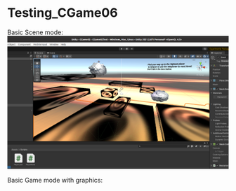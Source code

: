 # Testing_CGame06

Basic Scene mode:
![](https://github.com/Sigsev-Dev/Testing_CGame06/blob/master/Images/Screenshot%20from%202021-12-24%2017-03-15.png)

Basic Game mode with graphics:
